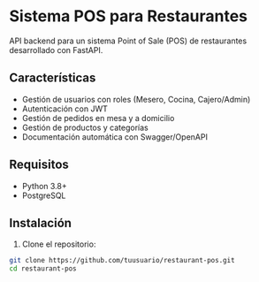 # Sistema POS para Restaurantes

API backend para un sistema Point of Sale (POS) de restaurantes desarrollado con FastAPI.

## Características

- Gestión de usuarios con roles (Mesero, Cocina, Cajero/Admin)
- Autenticación con JWT
- Gestión de pedidos en mesa y a domicilio
- Gestión de productos y categorías
- Documentación automática con Swagger/OpenAPI

## Requisitos

- Python 3.8+
- PostgreSQL

## Instalación

1. Clone el repositorio:

```bash
git clone https://github.com/tuusuario/restaurant-pos.git
cd restaurant-pos
